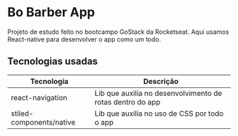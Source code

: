 # Bo Barber App

Projeto de estudo feito no bootcampo GoStack da Rocketseat. Aqui usamos React-native para desenvolver o app como um todo.

## Tecnologias usadas
| Tecnologia       | Descrição                                                 |
|------------------|-----------------------------------------------------------|
| react-navigation | Lib que auxilia no desenvolvimento de rotas dentro do app |
| stiled-components/native | Lib que auxilia no uso de CSS por todo o app |
